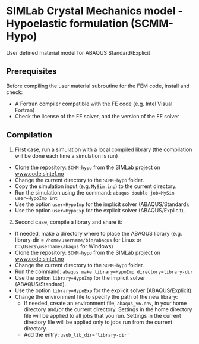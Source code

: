 # SIMLab Crystal Mechanics model - Hypoelastic formulation (SCMM-Hypo)
User defined material model for ABAQUS Standard/Explicit

## Prerequisites
Before compiling the user material subroutine for the FEM code, install and check:

- A Fortran compiler compatible with the FE code (e.g. Intel Visual Fortran)
- Check the license of the FE solver, and the version of the FE solver

## Compilation

1. First case, run a simulation with a local compiled library (the compilation will be done each time a simulation is run)
  - Clone the repository: `SCMM-hypo` from the SIMLab project on www.code.sintef.no
  - Change the current directory to the `SCMM-hypo` folder.
  - Copy the simulation input (e.g. `MySim.inp`) to the current directory.
  - Run the simulation using the command: `abaqus double job=MySim user=HypoImp int`
  - Use the option `user=HypoImp` for the implicit solver (ABAQUS/Standard).
  - Use the option `user=HypoExp` for the explicit solver (ABAQUS/Explicit).

2. Second case, compile a library and share it:
  - If needed, make a directory where to place the ABAQUS library (e.g. library-dir = `/home/username/bin/abaqus` for Linux or `C:\Users\username\abaqus` for Windows)
  - Clone the repository: `SCMM-hypo` from the SIMLab project on www.code.sintef.no
  - Change the current directory to the `SCMM-hypo` folder.
  - Run the command: `abaqus make library=HypoImp directory=library-dir`
  - Use the option `library=HypoImp` for the implicit solver (ABAQUS/Standard).
  - Use the option `library=HypoExp` for the explicit solver (ABAQUS/Explicit).
  - Change the environment file to specify the path of the new library:
      - If needed, create an environment file, `abaqus_v6.env`, in your home directory and/or the current directory. Settings in the home directory file will be applied to all jobs that you run. Settings in the current directory file will be applied only to jobs run from the current directory.
	  - Add the entry: `usub_lib_dir='library-dir'`
	  
	  